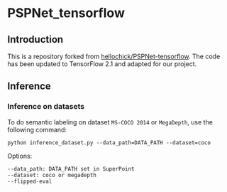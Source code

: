# PSPNet_tensorflow

## Introduction
  This is a repository forked from [hellochick/PSPNet-tensorflow](https://github.com/hellochick/PSPNet-tensorflow). The 
  code has been updated to TensorFlow 2.1 and adapted for our project.

## Inference

### Inference on datasets
To do semantic labeling on dataset `MS-COCO 2014` or `MegaDepth`, use the following command:
```
python inference_dataset.py --data_path=DATA_PATH --dataset=coco  
```

Options:
```
--data_path: DATA_PATH set in SuperPoint
--dataset: coco or megadepth
--flipped-eval 
```
